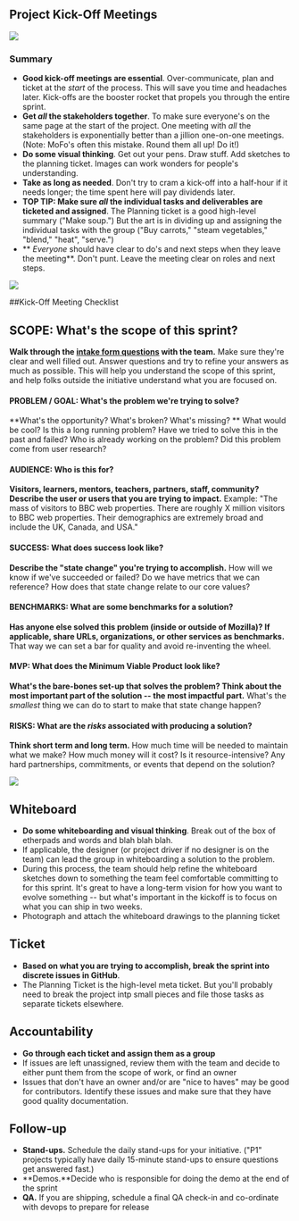 ## Project Kick-Off Meetings
![](/https://farm4.staticflickr.com/3328/5755219051_31e445fdd5_o_d.png)
### **Summary**
- **Good kick-off meetings are essential**. Over-communicate, plan and ticket at the *start* of the process. This will save you time and headaches later. Kick-offs are the booster rocket that propels you through the entire sprint.
- **Get *all* the stakeholders together**. To make sure everyone's on the same page at the start of the project. One meeting with *all* the stakeholders is exponentially better than a jillion one-on-one meetings. (Note: MoFo's often this mistake. Round them all up! Do it!) 
- **Do some visual thinking**. Get out your pens. Draw stuff. Add sketches to the planning ticket. Images can work wonders for people's understanding. 
- **Take as long as needed**. Don't try to cram a kick-off into a half-hour if it needs longer; the time spent here will pay dividends later. 
- **TOP TIP: Make sure *all* the individual tasks and deliverables are ticketed and assigned**. The Planning ticket is a good high-level summary ("Make soup.") But the art is in dividing up and assigning the individual tasks with the group ("Buy carrots," "steam vegetables," "blend," "heat", "serve.") 
- ** *Everyone* should have clear to do's and next steps when they leave the meeting**. Don't punt. Leave the meeting clear on roles and next steps.

![](/https://farm6.staticflickr.com/5057/5537336155_2d17d54dc2_z_d.jpg)

##Kick-Off Meeting Checklist

## SCOPE: What's the scope of this sprint?
**Walk through the [intake form questions](http://build.webmaker.org/add) with the team.** Make sure they're clear and well filled out. Answer questions and try to refine your answers as much as possible. This will help you understand the scope of this sprint, and help folks outside the initiative understand what you are focused on.

#### PROBLEM / GOAL: What's the problem we're trying to solve?
**What's the opportunity? What's broken? What's missing? **
What would be cool? Is this a long running problem? Have we tried to solve this in the past and failed? Who is already working on the problem? Did this problem come from user research?

#### AUDIENCE: Who is this for?
**Visitors, learners, mentors, teachers, partners, staff, community? Describe the user or users that you are trying to impact.**
Example: "The mass of visitors to BBC web properties. There are roughly X million visitors to BBC web properties. Their demographics are extremely broad and include the UK, Canada, and USA."

#### SUCCESS: What does success look like? 
**Describe the "state change" you're trying to accomplish.**
How will we know if we've succeeded or failed? Do we have metrics that we can reference? How does that state change relate to our core values?

#### BENCHMARKS: What are some benchmarks for a solution?
**Has anyone else solved this problem (inside or outside of Mozilla)? If applicable, share URLs, organizations, or other services as benchmarks.** That way we can set a bar for quality and avoid re-inventing the wheel.

#### MVP: What does the Minimum Viable Product look like?
**What's the bare-bones set-up that solves the problem? Think about the most important part of the solution -- the most impactful part.**
What's the *smallest* thing we can do to start to make that state change happen?

#### RISKS: What are the *risks* associated with producing a solution?
**Think short term and long term.** How much time will be needed to maintain what we make? How much money will it cost? Is it resource-intensive?
Any hard partnerships, commitments, or events that depend on the solution?

![](/https://farm7.staticflickr.com/6198/6082519591_be0662ba8b_z_d.jpg)

## Whiteboard
- **Do some whiteboarding and visual thinking**. Break out of the box of etherpads and words and blah blah blah. 
- If applicable, the designer (or project driver if no designer is on the team) can lead the group in whiteboarding a solution to the problem.
- During this process, the team should help refine the whiteboard sketches down to something the team feel comfortable committing to for this sprint. It's great to have a long-term vision for how you want to evolve something -- but what's important in the kickoff is to focus on what you can ship in two weeks.
- Photograph and attach the whiteboard drawings to the planning ticket

## Ticket
- **Based on what you are trying to accomplish, break the sprint into discrete issues in GitHub**. 
- The Planning Ticket is the high-level meta ticket. But you'll probably need to break the project intp small pieces and file those tasks as separate tickets elsewhere. 

## Accountability
- **Go through each ticket and assign them as a group**
- If issues are left unassigned, review them with the team and decide to either punt them from the scope of work, or find an owner
- Issues that don't have an owner and/or are "nice to haves" may be good for contributors. Identify these issues and make sure that they have good quality documentation.

## Follow-up
- **Stand-ups.** Schedule the daily stand-ups for your initiative. ("P1" projects typically have daily 15-minute stand-ups to ensure questions get answered fast.) 
- **Demos.**Decide who is responsible for doing the demo at the end of the sprint
- **QA.** If you are shipping, schedule a final QA check-in and co-ordinate with devops to prepare for release